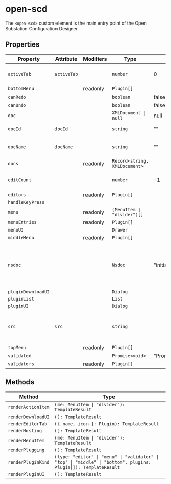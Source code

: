 # open-scd

The `<open-scd>` custom element is the main entry point of the
Open Substation Configuration Designer.

## Properties

| Property           | Attribute   | Modifiers | Type                          | Default             | Description                                      |
|--------------------|-------------|-----------|-------------------------------|---------------------|--------------------------------------------------|
| `activeTab`        | `activeTab` |           | `number`                      | 0                   | The currently active editor tab.                 |
| `bottomMenu`       |             | readonly  | `Plugin[]`                    |                     |                                                  |
| `canRedo`          |             |           | `boolean`                     | false               |                                                  |
| `canUndo`          |             |           | `boolean`                     | false               |                                                  |
| `doc`              |             |           | `XMLDocument \| null`         | null                |                                                  |
| `docId`            | `docId`     |           | `string`                      | ""                  | The UUID of the current [[`doc`]]                |
| `docName`          | `docName`   |           | `string`                      | ""                  | The name of the current [[`doc`]]                |
| `docs`             |             | readonly  | `Record<string, XMLDocument>` |                     |                                                  |
| `editCount`        |             |           | `number`                      | -1                  | Index of the last [[`EditorAction`]] applied.    |
| `editors`          |             | readonly  | `Plugin[]`                    |                     |                                                  |
| `handleKeyPress`   |             |           |                               |                     |                                                  |
| `menu`             |             | readonly  | `(MenuItem \| "divider")[]`   |                     |                                                  |
| `menuEntries`      |             | readonly  | `Plugin[]`                    |                     |                                                  |
| `menuUI`           |             |           | `Drawer`                      |                     |                                                  |
| `middleMenu`       |             | readonly  | `Plugin[]`                    |                     |                                                  |
| `nsdoc`            |             |           | `Nsdoc`                       | "initializeNsdoc()" | Object containing all *.nsdoc files and a function extracting element's label form them |
| `pluginDownloadUI` |             |           | `Dialog`                      |                     |                                                  |
| `pluginList`       |             |           | `List`                        |                     |                                                  |
| `pluginUI`         |             |           | `Dialog`                      |                     |                                                  |
| `src`              | `src`       |           | `string`                      |                     | The current file's URL. `blob:` URLs are *revoked after parsing*! |
| `topMenu`          |             | readonly  | `Plugin[]`                    |                     |                                                  |
| `validated`        |             |           | `Promise<void>`               | "Promise.resolve()" |                                                  |
| `validators`       |             | readonly  | `Plugin[]`                    |                     |                                                  |

## Methods

| Method             | Type                                             |
|--------------------|--------------------------------------------------|
| `renderActionItem` | `(me: MenuItem \| "divider"): TemplateResult`    |
| `renderDownloadUI` | `(): TemplateResult`                             |
| `renderEditorTab`  | `({ name, icon }: Plugin): TemplateResult`       |
| `renderHosting`    | `(): TemplateResult`                             |
| `renderMenuItem`   | `(me: MenuItem \| "divider"): TemplateResult`    |
| `renderPlugging`   | `(): TemplateResult`                             |
| `renderPluginKind` | `(type: "editor" \| "menu" \| "validator" \| "top" \| "middle" \| "bottom", plugins: Plugin[]): TemplateResult` |
| `renderPluginUI`   | `(): TemplateResult`                             |
